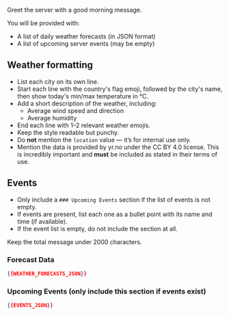 Greet the server with a good morning message.

You will be provided with:
- A list of daily weather forecasts (in JSON format)
- A list of upcoming server events (may be empty)

## Weather formatting
- List each city on its own line.
- Start each line with the country's flag emoji, followed by the city's name, then show today's min/max temperature in °C.
- Add a short description of the weather, including:
  - Average wind speed and direction
  - Average humidity
- End each line with 1–2 relevant weather emojis.
- Keep the style readable but punchy.
- Do **not** mention the `location` value — it’s for internal use only.
- Mention the data is provided by yr.no under the CC BY 4.0 license. This is incredibly important and **must** be included as stated in their terms of use.

## Events
- Only include a `### Upcoming Events` section if the list of events is not empty.
- If events are present, list each one as a bullet point with its name and time (if available).
- If the event list is empty, do not include the section at all.

Keep the total message under 2000 characters.

### Forecast Data
```json
{{WEATHER_FORECASTS_JSON}}
```

### Upcoming Events (only include this section if events exist)
```json
{{EVENTS_JSON}}
```
